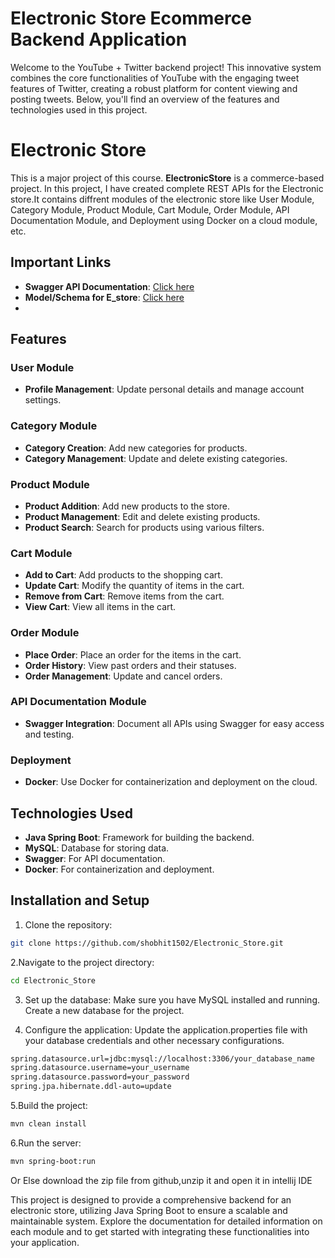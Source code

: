 
# Electronic Store Ecommerce Backend Application

Welcome to the YouTube + Twitter backend project! This innovative system combines the core functionalities of YouTube with the engaging tweet features of Twitter, creating a robust platform for content viewing and posting tweets. Below, you'll find an overview of the features and technologies used in this project.



# Electronic Store

This is a major project of this course. **ElectronicStore** is a commerce-based project. In this project, I have created complete REST APIs for the Electronic store.It contains diffrent  modules of the electronic store like User Module, Category Module, Product Module, Cart Module, Order Module,  API Documentation Module, and Deployment using Docker on a cloud module, etc.


## Important Links
- **Swagger API Documentation**: [Click here](http://localhost:9095/swagger-ui/index.html##/)
- **Model/Schema for E_store**: [Click here](https://drive.google.com/file/d/1gPXZf5PzT2OYFCl9T5SjOrg_cW8CwfAc/view)
- 
## Features

### User Module
- **Profile Management**: Update personal details and manage account settings.

### Category Module
- **Category Creation**: Add new categories for products.
- **Category Management**: Update and delete existing categories.

### Product Module
- **Product Addition**: Add new products to the store.
- **Product Management**: Edit and delete existing products.
- **Product Search**: Search for products using various filters.

### Cart Module
- **Add to Cart**: Add products to the shopping cart.
- **Update Cart**: Modify the quantity of items in the cart.
- **Remove from Cart**: Remove items from the cart.
- **View Cart**: View all items in the cart.

### Order Module
- **Place Order**: Place an order for the items in the cart.
- **Order History**: View past orders and their statuses.
- **Order Management**: Update and cancel orders.


### API Documentation Module
- **Swagger Integration**: Document all APIs using Swagger for easy access and testing.

### Deployment
- **Docker**: Use Docker for containerization and deployment on the cloud.

## Technologies Used
- **Java Spring Boot**: Framework for building the backend.
- **MySQL**: Database for storing data.
- **Swagger**: For API documentation.
- **Docker**: For containerization and deployment.



## Installation and Setup

1. Clone the repository:

```bash
git clone https://github.com/shobhit1502/Electronic_Store.git
```

2.Navigate to the project directory:
```bash
cd Electronic_Store
```

3. Set up the database: Make sure you have MySQL installed and running. Create a new database for the project.
   
4. Configure the application: Update the application.properties file with your database credentials and other necessary configurations.
```bash
spring.datasource.url=jdbc:mysql://localhost:3306/your_database_name
spring.datasource.username=your_username
spring.datasource.password=your_password
spring.jpa.hibernate.ddl-auto=update

```
5.Build the project:
```bash
mvn clean install
```

6.Run the server:
```bash
mvn spring-boot:run
```

Or Else download the zip file from github,unzip it and open it in intellij IDE

This project is designed to provide a comprehensive backend for an electronic store, utilizing Java Spring Boot to ensure a scalable and maintainable system. Explore the documentation for detailed information on each module and to get started with integrating these functionalities into your application.




